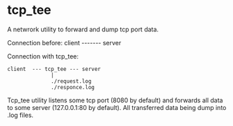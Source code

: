 # tcp_tee
A netwrork utility to forward and dump tcp port data.

Connection before:
client ------- server

Connection with tcp_tee:
```
client  --- tcp_tee --- server
              |
              ./request.log
              ./responce.log
```
Tcp_tee utility listens some tcp port (8080 by default) and forwards all data to some server (127.0.0.1:80 by default). All transferred data being dump into .log files.
